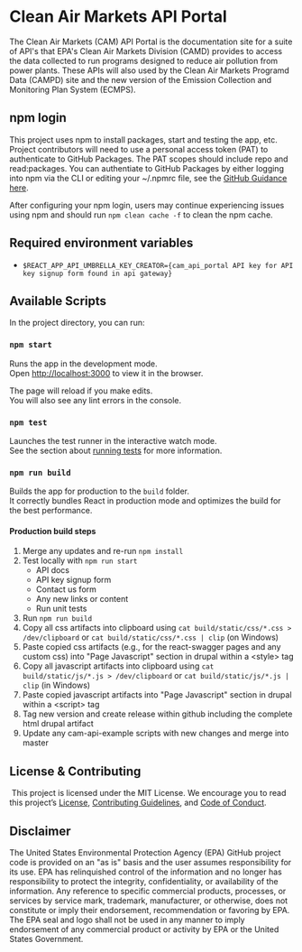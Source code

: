 # Clean Air Markets API Portal

The Clean Air Markets (CAM) API Portal is the documentation site for a suite of API's that EPA's Clean Air Markets Division (CAMD) provides to access the data collected to run programs designed to reduce air pollution from power plants.  These APIs will also used by the Clean Air Markets Programd Data (CAMPD) site and the new version of the Emission Collection and Monitoring Plan System (ECMPS).

## npm login

This project uses npm to install packages, start and testing the app, etc. Project contributors will need to use a personal access token (PAT) to authenticate to GitHub Packages. The PAT scopes should include repo and read:packages. You can authentiate to GitHub Packages by either logging into npm via the CLI or editing your ~/.npmrc file, see the [GitHub Guidance here](https://docs.github.com/en/packages/working-with-a-github-packages-registry/working-with-the-npm-registry#authenticating-with-a-personal-access-token).

After configuring your npm login, users may continue experiencing issues using npm and should run `npm clean cache -f` to clean the npm cache.

## Required environment variables

* `$REACT_APP_API_UMBRELLA_KEY_CREATOR={cam_api_portal API key for API key signup form found in api gateway}`

## Available Scripts

In the project directory, you can run:

### `npm start`

Runs the app in the development mode.\
Open [http://localhost:3000](http://localhost:3000) to view it in the browser.

The page will reload if you make edits.\
You will also see any lint errors in the console.

### `npm test`

Launches the test runner in the interactive watch mode.\
See the section about [running tests](https://facebook.github.io/create-react-app/docs/running-tests) for more information.

### `npm run build`

Builds the app for production to the `build` folder.\
It correctly bundles React in production mode and optimizes the build for the best performance.

#### Production build steps

1. Merge any updates and re-run `npm install`
2. Test locally with `npm run start`
    * API docs
    * API key signup form
    * Contact us form
    * Any new links or content
    * Run unit tests
3. Run `npm run build`
4. Copy all css artifacts into clipboard using `cat build/static/css/*.css > /dev/clipboard` or `cat build/static/css/*.css | clip` (on Windows)
5. Paste copied css artifacts (e.g., for the react-swagger pages and any custom css) into "Page Javascript" section in drupal within a \<style\> tag
6. Copy all javascript artifacts into clipboard using `cat build/static/js/*.js > /dev/clipboard` or `cat build/static/js/*.js | clip` (in Windows)
7. Paste copied javascript artifacts into "Page Javascript" section in drupal within a \<script\> tag
9. Tag new version and create release within github including the complete html drupal artifact
8. Update any cam-api-example scripts with new changes and merge into master


## License & Contributing
​
This project is licensed under the MIT License. We encourage you to read this project’s [License](LICENSE), [Contributing Guidelines](CONTRIBUTING.md), and [Code of Conduct](CODE_OF_CONDUCT.md).

## Disclaimer

The United States Environmental Protection Agency (EPA) GitHub project code is provided on an "as is" basis and the user assumes responsibility for its use. EPA has relinquished control of the information and no longer has responsibility to protect the integrity, confidentiality, or availability of the information. Any reference to specific commercial products, processes, or services by service mark, trademark, manufacturer, or otherwise, does not constitute or imply their endorsement, recommendation or favoring by EPA. The EPA seal and logo shall not be used in any manner to imply endorsement of any commercial product or activity by EPA or the United States Government.

